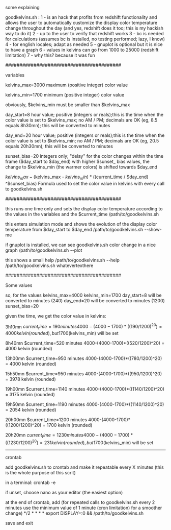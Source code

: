 some explaining

goodkelvins.sh :
1 - is an hack that profits from redshift functionality and allows the user to automatically customize the display color temperature change throughout the day (and yes, redshift does it too; this is my hackish way to do it)
2 - up to the user to verify that redshift works
3 - bc is needed for calculations (assumes bc is installed, no  testing performed; lazy, I know)
4 - for english locales; adapt as needed
5 - gnuplot is optional but it is nice to have a graph
6 - values in kelvins can go from 1000 to 25000 (redshift limitation)
7 - why this? because it was fun
 
#########################################

variables

kelvins_max=3000
maximum (positive integer) color value

kelvins_min=1700
minimum (positive integer) color value

obviously, $kelvins_min must be smaller than $kelvins_max

day_start=8
hour value; positive (integers or reals);this is the time when the color value is set to $kelvins_max; no AM / PM; decimals are OK (eg, 8.5 equals 8h30mn); this will be converted to minutes

day_end=20
hour value; positive (integers or reals);this is the time when the color value is set to $kelvins_min; no AM / PM; decimals are OK (eg, 20.5 equals 20h30mn); this will be converted to minutes

sunset_bias=20
integers only; "delay" for the color changes within the time frame ($day_start to $day_end)
with higher $sunset_ bias values, the change to $kelvins_min (the warmer colors) is shifted towards $day_end

$kelvins_max - ($kelvins_max - $kelvins_min) * (($current_time / $day_end) ^$sunset_bias)
Formula used to set the color value in kelvins with every call to goodkelvins.sh

#########################################

this runs one time only and sets the display color temperature according to the values in the variables and the $current_time
/path/to/goodkelvins.sh

this enters simulation mode and shows the evolution of the display color temperature from $day_start to $day_end
/path/to/goodkelvins.sh --show-me

if gnuplot is installed, we can see goodkelvins.sh color change in a nice graph
/path/to/goodkelvins.sh --plot

this shows a small help
/path/to/goodkelvins.sh --help
/path/to/goodkelvins.sh whatevertexthere

#########################################

Some values

so, for the values
kelvins_max=4000
kelvins_min=1700
day_start=8     will be converted to minutes (240)
day_end=20     will be converted to minutes (1200)
sunset_bias=20

given the time, we get the color value in kelvins:

3h10mn
$current_time=190   minutes
4000-(4000-1700)*((190/1200)^20) =  4000 kelvin (rounded), but 1700 ($kelvins_min) will be set

8h40mn
$current_time=520  minutes
4000-(4000-1700)*((520/1200)^20) = 4000 kelvin (rounded)

13h00mn
$current_time=950   minutes
4000-(4000-1700)*((780/1200)^20) = 4000 kelvin (rounded)

15h50mn
$current_time=950   minutes
4000-(4000-1700)*((950/1200)^20) = 3978 kelvin (rounded)

19h00mn
$current_time=1140   minutes
4000-(4000-1700)*((1140/1200)^20) = 3175 kelvin (rounded)

19h50mn
$current_time=1190   minutes
4000-(4000-1700)*((1140/1200)^20) = 2054 kelvin (rounded)

20h00mn
$current_time=1200   minutes
4000-(4000-1700)*((1200/1200)^20) = 1700 kelvin (rounded)

20h20mn
$current_time=1230   minutes
4000-(4000-1700)*((1230/1200)^20) =  231 kelvin (rounded), but 1700 ($kelvins_min) will be set

***************************

crontab

add goodkelvins.sh to crontab and make it repeatable every X minutes (this is the whole purpose of this scrit)

in a terminal:
crontab -e <enter>

if unset, choose nano as your editor (the easiest option)

at the end of crontab, add (for repeated calls to goodkelvins.sh every 2 minutes
use the minimum value of 1 minute (cron limitation) for a smoother change)
*/2 * * * * export DISPLAY=:0 && /path/to/goodkelvins.sh

save and exit
<control><o><control><x><enter>
